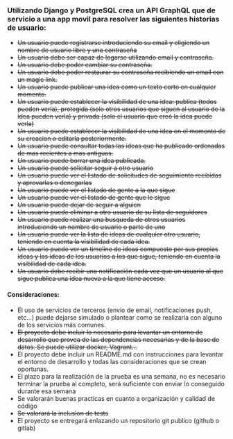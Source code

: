 ### Utilizando Django y PostgreSQL crea un API GraphQL que de servicio a una app movil para resolver las siguientes historias de usuario:

- ~~Un usuario puede registrarse introduciendo su email y eligiendo un nombre de usuario libre y una contraseña~~
- ~~Un usuario debe ser capaz de logarse utilizando email y contraseña.~~
- ~~Un usuario debe poder cambiar su contraseña.~~
- ~~Un usuario debe poder restaurar su contraseña recibiendo un email con un magic link.~~
- ~~Un usuario puede publicar una idea como un texto corto en cualquier momento.~~
- ~~Un usuario puede establecer la visibilidad de una idea: publica (todos pueden verla), protegida (solo otros usuarios que siguen al usuario de la idea pueden verla) y privada (solo el usuario que creó la idea puede verla)~~
- ~~Un usuario puede establecer la visibilidad de una idea en el momento de su creacion o editarla posteriormente.~~
- ~~Un usuario puede consultar todas las ideas que ha publicado ordenadas de mas recientes a mas antiguas.~~
- ~~Un usuario puede borrar una idea publicada.~~
- ~~Un usuario puede solicitar seguir a otro usuario~~
- ~~Un usuario puede ver el listado de solicitudes de seguimiento recibidas y aprovarlas o denegarlas~~
- ~~Un usuario puede ver el listado de gente a la que sigue~~
- ~~Un usuario puede ver el listado de gente que le sigue~~
- ~~Un usuario puede dejar de seguir a alguien~~
- ~~Un usuario puede eliminar a otro usuario de su lista de seguidores~~
- ~~Un usuario puede realizar una busqueda de otros usuarios introduciendo un nombre de usuario o parte de uno~~
- ~~Un usuario puede ver la lista de ideas de cualquier otro usuario, teniendo en cuenta la visibilidad de cada idea.~~
- ~~Un usuario puede ver un timeline de ideas compuesto por sus propias ideas y las ideas de los usuarios a los que sigue, teniendo en cuenta la visibilidad de cada idea.~~
- ~~Un usuario debe recibir una notificación cada vez que un usuario al que sigue publica una idea nueva a la que tiene acceso.~~

#### Consideraciones:

- El uso de servicios de terceros (envio de email, notificaciones push, etc...) puede dejarse simulado o plantear como se realizaría con alguno de los servicios más comunes.
- ~~El proyecto debe incluir lo necesario para levantar un entorno de desarrollo que provea de las dependencias necesarias y de la base de datos. Se puede utilizar docker, Vagrant...~~
- El proyecto debe incluir un README.md con instrucciones para levantar el entorno de desarrollo y todas las consideraciones que se crean oportunas.
- El plazo para la realización de la prueba es una semana, no es necesario terminar la prueba al completo, será suficiente con enviar lo conseguido durante esa semana
- Se valorarán buenas practicas en cuanto a organización y calidad de código
- ~~Se valorará la inclusion de tests~~
- El proyecto se entregará enlazando un repositorio git publico (github o gitlab)